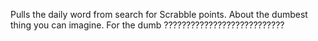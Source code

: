 Pulls the daily word from search for Scrabble points. About the dumbest thing you can imagine. For the dumb ???????????????????????????
